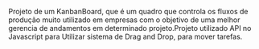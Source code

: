 Projeto de um KanbanBoard, que é um quadro que controla os fluxos de produção muito utilizado em empresas com o objetivo de uma melhor gerencia de andamentos em determinado projeto.Projeto utilizado API no Javascript para Utilizar sistema de Drag and Drop, para mover tarefas.